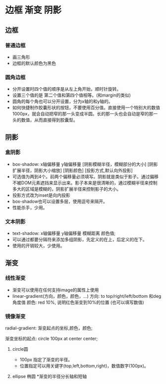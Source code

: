 # 边框 渐变 阴影

## 边框

### 普通边框

* 画三角形
* 边框的默认颜色为黑色

### 圆角边框

* 分开设置时四个值的顺序是从左上角开始，顺时针旋转。
* 设置三个值的是 第二个值和第四个值相等。(和margin的类似)
* 圆角的每个角也可以分开设置，分为x轴的和y轴的。
* 如何快捷制作胶囊形状的按钮，不要使用百分值。直接使用一个特别大的数值1000px，就会自动把窄的那一头变成半圆。长的那一头也会自动是窄的那一头的数值，从而直接得到胶囊型。

## 阴影

### 盒阴影

* box-shadow: x轴偏移量 y轴偏移量 [阴影模糊半径，模糊部分的大小] [阴影扩展半径，阴影大小缩放] [阴影颜色] [投影方式,默认向外投影]
* 可选值为两到4个。前两个偏移量必须填写。阴影就是类似于影子。通过偏移不被DOM元素遮挡来显示出来。影子本来是很清晰的，通过模糊半径来控制多大的区域是模糊的，阴影扩展半径来控制影子的大小。
* 投影方式改为inset是向内投影
* box-shadow也可以设置多层，使用逗号来隔开。
* 性能杀手，少用。

### 文本阴影

* text-shadow: x轴偏移量 y轴偏移量 模糊距离 颜色值;
* 可以通过都要分隔符来添加多组阴影，先定义的在上，后定义的在下。
* 使用的开销较大，少使用。

## 渐变

### 线性渐变

* 渐变可以使用在任何支持image的属性上使用
* linear-gradient(方向，颜色，颜色，...)
方向: to top/right/left/bottom 和deg角度值
颜色: red 10%, 说明红色渐变到10%的位置 (也可以填写数值)

### 镜像渐变

radial-gradient: 渐变起点的坐标,颜色，颜色;

渐变坐标的起点: circle 100px at center center;

1. circle圆
   * 100px 指定了渐变的半径。
   * 位置指定可以用关键字(top,left,bottom,right)，数值数字(100px)。

2. ellipse 椭圆
   *渐变的半径分长轴和短轴
